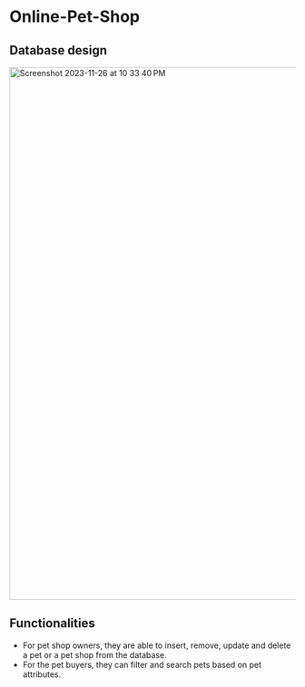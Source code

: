 # Online-Pet-Shop

## Database design
<img width="939" alt="Screenshot 2023-11-26 at 10 33 40 PM" src="https://github.com/JingyaoGu1/PetShop/assets/43628019/bd1619df-c9a0-4eed-8723-6c9ea3b3cfcb">

## Functionalities
- For pet shop owners, they are able to insert, remove, update and delete a pet or a pet shop from the database. 
- For the pet buyers, they can filter and search pets based on pet attributes. 
